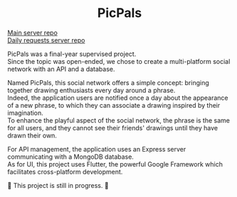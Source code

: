 <h1> <center> PicPals </center> </h1>

[Main server repo](https://github.com/gitgargamel6/PicPals-Main-Server)  
[Daily requests server repo](https://github.com/gitgargamel6/PicPals-Daily-Requests)

PicPals was a final-year supervised project.  
Since the topic was open-ended, we chose to create a multi-platform social network with an API and a database.

Named PicPals, this social network offers a simple concept: bringing together drawing enthusiasts every day around a phrase.  
Indeed, the application users are notified once a day about the appearance of a new phrase, to which they can associate a drawing inspired by their imagination.  
To enhance the playful aspect of the social network, the phrase is the same for all users, and they cannot see their friends' drawings until they have drawn their own.  

For API management, the application uses an Express server communicating with a MongoDB database.   
As for UI, this project uses Flutter, the powerful Google Framework which facilitates cross-platform development.  

🚧 This project is still in progress. 🚧
